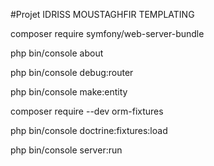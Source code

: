 #Projet IDRISS MOUSTAGHFIR TEMPLATING

composer require symfony/web-server-bundle

php bin/console about

php bin/console debug:router

php bin/console make:entity

composer require --dev orm-fixtures

php bin/console doctrine:fixtures:load

php bin/console server:run


